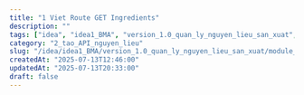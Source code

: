 ```yaml
---
title: "1 Viet Route GET Ingredients"
description: ""
tags: ["idea", "idea1_BMA", "version_1.0_quan_ly_nguyen_lieu_san_xuat", "module_1_nguyen_lieu", "2_tao_API_nguyen_lieu"]
category: "2_tao_API_nguyen_lieu"
slug: "/idea/idea1_BMA/version_1.0_quan_ly_nguyen_lieu_san_xuat/module_1_nguyen_lieu/2_tao_API_nguyen_lieu/1_viet_route_GET_ingredients.md"
createdAt: "2025-07-13T12:46:00"
updatedAt: "2025-07-13T20:33:00"
draft: false
---
```

